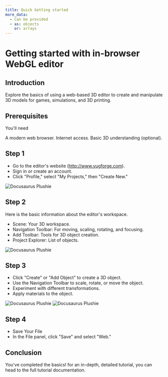 ```yaml
---
title: Quick Getting started
more_data:
  - Can be provided
  - as: objects
    or: arrays
---
```


# Getting started with in-browser WebGL editor

## Introduction

 Explore the basics of using a web-based 3D editor to create and manipulate 3D models for games, simulations, and 3D printing.

## Prerequisites

 You'll need

A modern web browser.
Internet access.
Basic 3D understanding (optional).

## Step 1

- Go to the editor's website (http://www.yugforge.com).
- Sign in or create an account.
- Click "Profile," select "My Projects," then "Create New."

![Docusaurus Plushie](/img/docs/tutorial/02/createnew.jpg)

## Step 2

Here is the basic information about the editor's workspace.

- Scene: Your 3D workspace.
- Navigation Toolbar: For moving, scaling, rotating, and focusing.
- Add Toolbar: Tools for 3D object creation.
- Project Explorer: List of objects.

![Docusaurus Plushie](/img/docs/tutorial/02/navigation.jpg)

## Step 3

- Click "Create" or "Add Object" to create a 3D object.
- Use the Navigation Toolbar to scale, rotate, or move the object.
- Experiment with different transformations.
- Apply materials to the object.

![Docusaurus Plushie](/img/docs/tutorial/02/step2.jpg) ![Docusaurus Plushie](/img/docs/tutorial/02/step6.jpg)

## Step 4

- Save Your File
- In the File panel, click "Save" and select "Web."

## Conclusion

You've completed the basics! for an in-depth, detailed tutorial, you can head to the full tutorial documentation.